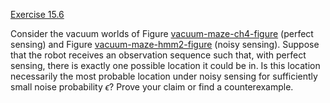 [Exercise 15.6](15-6/)

Consider the vacuum worlds of
Figure [vacuum-maze-ch4-figure](#/) (perfect sensing) and
Figure [vacuum-maze-hmm2-figure](#/) (noisy sensing). Suppose
that the robot receives an observation sequence such that, with perfect
sensing, there is exactly one possible location it could be in. Is this
location necessarily the most probable location under noisy sensing for
sufficiently small noise probability $\epsilon$? Prove your claim or
find a counterexample.
